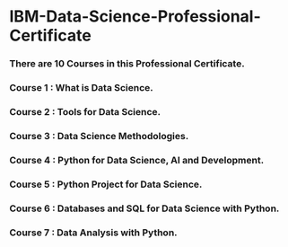 # **IBM-Data-Science-Professional-Certificate**
### There are 10 Courses in this Professional Certificate.

### **Course 1 : What is Data Science.**
### **Course 2 : Tools for Data Science.**
### **Course 3 : Data Science Methodologies.**
### **Course 4 : Python for Data Science, AI and Development.**
### **Course 5 : Python Project for Data Science.**
### **Course 6 : Databases and SQL for Data Science with Python.**
### **Course 7 : Data Analysis with Python.**
